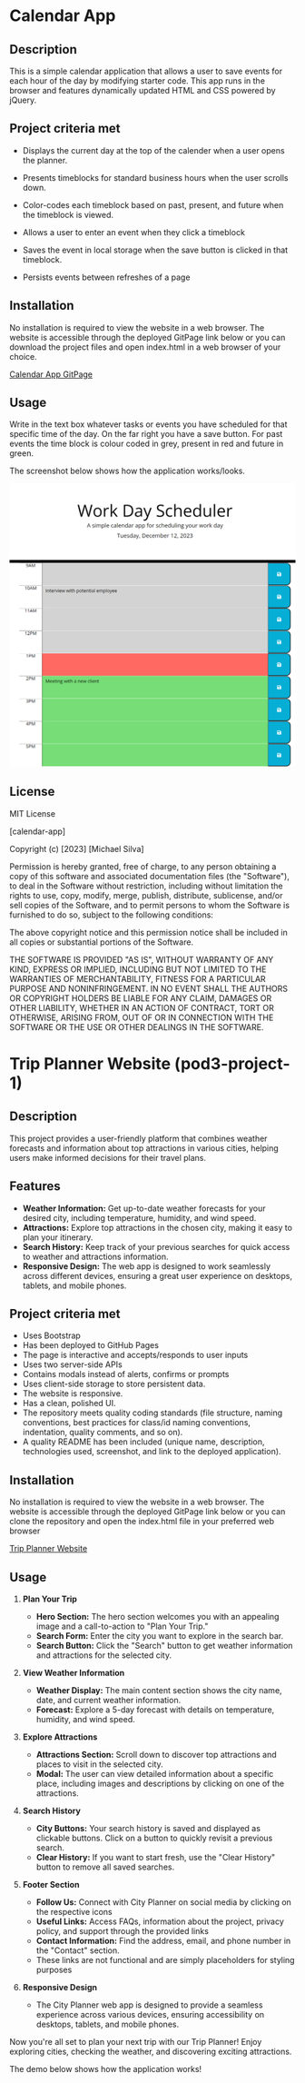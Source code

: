 # Calendar App

## Description 

This is a simple calendar application that allows a user to save events for each hour of the day by modifying starter code. This app runs in the browser and features dynamically updated HTML and CSS powered by jQuery.

## Project criteria met

 * Displays the current day at the top of the calender when a user opens the planner.
 
* Presents timeblocks for standard business hours when the user scrolls down.
 
* Color-codes each timeblock based on past, present, and future when the timeblock is viewed.
 
* Allows a user to enter an event when they click a timeblock

* Saves the event in local storage when the save button is clicked in that timeblock.

* Persists events between refreshes of a page

## Installation
No installation is required to view the website in a web browser. The website is accessible through the deployed GitPage link below or you can download the project files and open index.html in a web browser of your choice.

[Calendar App GitPage ](https://mjsilva99.github.io/calendar-app/)


## Usage
Write in the text box whatever tasks or events you have scheduled for that specific time of the day. On the far right you have a save button. For past events the time block is colour coded in grey, present in red and future in green. 

The screenshot below shows how the application works/looks.

![Alt text](/images/calendar-app.png)

## License

MIT License

[calendar-app]

Copyright (c) [2023] [Michael Silva]

Permission is hereby granted, free of charge, to any person obtaining a copy
of this software and associated documentation files (the "Software"), to deal
in the Software without restriction, including without limitation the rights
to use, copy, modify, merge, publish, distribute, sublicense, and/or sell
copies of the Software, and to permit persons to whom the Software is
furnished to do so, subject to the following conditions:

The above copyright notice and this permission notice shall be included in all
copies or substantial portions of the Software.

THE SOFTWARE IS PROVIDED "AS IS", WITHOUT WARRANTY OF ANY KIND, EXPRESS OR
IMPLIED, INCLUDING BUT NOT LIMITED TO THE WARRANTIES OF MERCHANTABILITY,
FITNESS FOR A PARTICULAR PURPOSE AND NONINFRINGEMENT. IN NO EVENT SHALL THE
AUTHORS OR COPYRIGHT HOLDERS BE LIABLE FOR ANY CLAIM, DAMAGES OR OTHER
LIABILITY, WHETHER IN AN ACTION OF CONTRACT, TORT OR OTHERWISE, ARISING FROM,
OUT OF OR IN CONNECTION WITH THE SOFTWARE OR THE USE OR OTHER DEALINGS IN THE
SOFTWARE.





























# Trip Planner Website (pod3-project-1)

## Description 

This project provides a user-friendly platform that combines weather forecasts and information about top attractions in various cities, helping users make informed decisions for their travel plans.

## Features

- **Weather Information:** Get up-to-date weather forecasts for your desired city, including temperature, humidity, and wind speed.
- **Attractions:** Explore top attractions in the chosen city, making it easy to plan your itinerary.
- **Search History:** Keep track of your previous searches for quick access to weather and attractions information.
- **Responsive Design:** The web app is designed to work seamlessly across different devices, ensuring a great user experience on desktops, tablets, and mobile phones.

## Project criteria met

- Uses Bootstrap
- Has been deployed to GitHub Pages
- The page is interactive and accepts/responds to user inputs 
- Uses two server-side APIs
- Contains modals instead of alerts, confirms or prompts
- Uses client-side storage to store persistent data.
- The website is responsive.
- Has a clean, polished UI.
- The repository meets quality coding standards (file structure, naming conventions, best practices for class/id naming conventions, indentation, quality comments, and so on).
- A quality README has been included (unique name, description, technologies used, screenshot, and link to the deployed application).

## Installation
No installation is required to view the website in a web browser. The website is accessible through the deployed GitPage link below or you can clone the repository and open the index.html file in your preferred web browser

[Trip Planner Website](https://AdrianneC.github.io/Trip-Planner-Website/)



## Usage
1. **Plan Your Trip**
   - **Hero Section:** The hero section welcomes you with an appealing image and a call-to-action to "Plan Your Trip."
   - **Search Form:** Enter the city you want to explore in the search bar.
   - **Search Button:** Click the "Search" button to get weather information and attractions for the selected city.

3. **View Weather Information**
   - **Weather Display:** The main content section shows the city name, date, and current weather information.
   - **Forecast:** Explore a 5-day forecast with details on temperature, humidity, and wind speed.

4. **Explore Attractions**
   - **Attractions Section:** Scroll down to discover top attractions and places to visit in the selected city.
   - **Modal:** The user can view detailed information about a specific place, including images and descriptions by clicking on one of the attractions.

5. **Search History**
   - **City Buttons:** Your search history is saved and displayed as clickable buttons. Click on a button to quickly revisit a previous search.
   - **Clear History:** If you want to start fresh, use the "Clear History" button to remove all saved searches.

6. **Footer Section**
   - **Follow Us:** Connect with City Planner on social media by clicking on the respective icons
   - **Useful Links:** Access FAQs, information about the project, privacy policy, and support through the provided links 
   - **Contact Information:** Find the address, email, and phone number in the "Contact" section.
   - These links are not functional and are simply placeholders for styling purposes

7. **Responsive Design**
   - The City Planner web app is designed to provide a seamless experience across various devices, ensuring accessibility on desktops, tablets, and mobile phones.

Now you're all set to plan your next trip with our Trip Planner! Enjoy exploring cities, checking the weather, and discovering exciting attractions.

The demo below shows how the application works!



